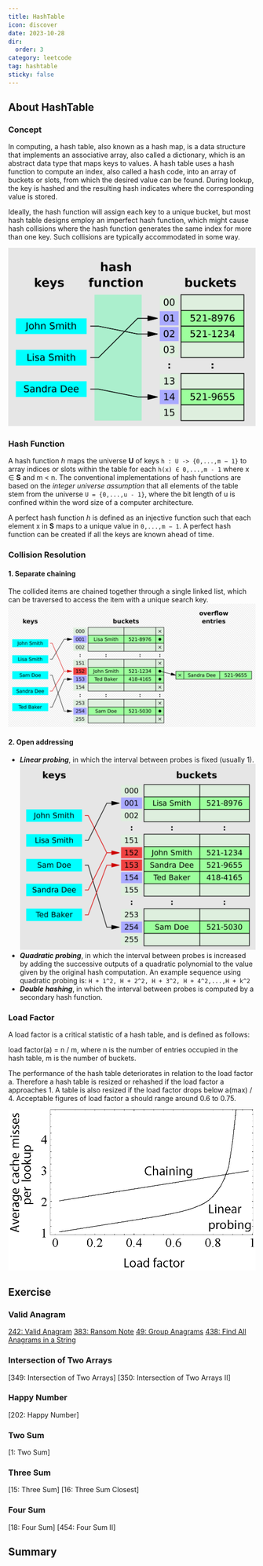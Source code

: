 ```yaml
---
title: HashTable
icon: discover
date: 2023-10-28
dir:
  order: 3
category: leetcode
tag: hashtable
sticky: false
---
```


## About HashTable
### Concept
In computing, a hash table, also known as a hash map, is a data structure that implements an associative array, also called a dictionary, which is an abstract data type that maps keys to values. A hash table uses a hash function to compute an index, also called a hash code, into an array of buckets or slots, from which the desired value can be found. During lookup, the key is hashed and the resulting hash indicates where the corresponding value is stored.

Ideally, the hash function will assign each key to a unique bucket, but most hash table designs employ an imperfect hash function, which might cause hash collisions where the hash function generates the same index for more than one key. Such collisions are typically accommodated in some way.

![hash table](../../../../assets/leetcode/hash_table.png)

### Hash Function
A hash function *h* maps the universe **U** of keys `h : U -> {0,...,m − 1}` to array indices or slots within the table for each `h(x) ∈ 0,...,m - 1` where x ∈ **S** and m < n. The conventional implementations of hash functions are based on the *integer universe assumption* that all elements of the table stem from the universe `U = {0,...,u - 1}`, where the bit length of u is confined within the word size of a computer architecture.

A perfect hash function *h* is defined as an injective function such that each element x in **S** maps to a unique value in `0,...,m − 1`. A perfect hash function can be created if all the keys are known ahead of time.

### Collision Resolution
#### 1. Separate chaining
The collided items are chained together through a single linked list, which can be traversed to access the item with a unique search key.
![separate chaining](../../../../assets/leetcode/separate_chaining.png)

#### 2. Open addressing

- ***Linear probing***, in which the interval between probes is fixed (usually 1).
![linear probing](../../../../assets/leetcode/linear_probing.png)
- ***Quadratic probing***, in which the interval between probes is increased by adding the successive outputs of a quadratic polynomial to the value given by the original hash computation. An example sequence using quadratic probing is: `H + 1^2, H + 2^2, H + 3^2, H + 4^2,...,H + k^2`
- ***Double hashing***, in which the interval between probes is computed by a secondary hash function.

### Load Factor
A load factor is a critical statistic of a hash table, and is defined as follows:

load factor(a) = n / m, where n is the number of entries occupied in the hash table, m is the number of buckets.

The performance of the hash table deteriorates in relation to the load factor a. Therefore a hash table is resized or rehashed if the load factor a approaches 1. A table is also resized if the load factor drops below a(max) / 4. Acceptable figures of load factor a should range around 0.6 to 0.75.

![load factor](../../../../assets/leetcode/hash_table_average_insertion_time.png)

## Exercise
### Valid Anagram
[242: Valid Anagram](242_valid_anagram.md)
[383: Ransom Note](383_ransom_note.md)
[49: Group Anagrams](49_group_anagrams.md)
[438: Find All Anagrams in a String](438_find_all_anagrams_in_a_string.md)

### Intersection of Two Arrays
[349: Intersection of Two Arrays]
[350: Intersection of Two Arrays II]

### Happy Number
[202: Happy Number]

### Two Sum
[1: Two Sum]

### Three Sum
[15: Three Sum]
[16: Three Sum Closest]

### Four Sum
[18: Four Sum]
[454: Four Sum II]

## Summary
